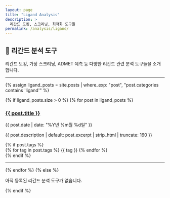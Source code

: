 ```yaml
---
layout: page
title: "Ligand Analysis"
description: >
  리간드 도킹, 스크리닝, 최적화 도구들
permalink: /analysis/ligand/
---
```


## 💊 리간드 분석 도구

리간드 도킹, 가상 스크리닝, ADMET 예측 등 다양한 리간드 관련 분석 도구들을 소개합니다.

---

{% assign ligand_posts = site.posts | where_exp: "post", "post.categories contains 'ligand'" %}

{% if ligand_posts.size > 0 %}
  {% for post in ligand_posts %}
<article class="post-card">
  <h3><a href="{{ post.url | relative_url }}">{{ post.title }}</a></h3>
  <p class="post-date">{{ post.date | date: "%Y년 %m월 %d일" }}</p>
  <p>{{ post.description | default: post.excerpt | strip_html | truncate: 160 }}</p>
  {% if post.tags %}
  <div class="tags">
    {% for tag in post.tags %}
      <span class="tag">{{ tag }}</span>
    {% endfor %}
  </div>
  {% endif %}
</article>
<hr/>
  {% endfor %}
{% else %}
  <p class="message">아직 등록된 리간드 분석 도구가 없습니다.</p>
{% endif %}
